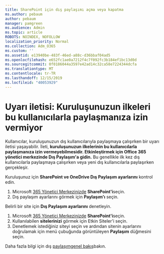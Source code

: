 ```yaml
---
title: SharePoint için dış paylaşımı açma veya kapatma
ms.author: pebaum
author: pebaum
manager: pamgreen
ms.audience: Admin
ms.topic: article
ROBOTS: NOINDEX, NOFOLLOW
localization_priority: Normal
ms.collection: Adm_O365
ms.custom: ''
ms.assetid: e13940be-483f-46ed-a88c-d36bbaf04ad5
ms.openlocfilehash: e652fc1ae0a7212f4c7f092fc3b184ef1bc13d0d
ms.sourcegitcommit: 0f0186044a3597e42ad14c32ca58e7224344dcfa
ms.translationtype: MT
ms.contentlocale: tr-TR
ms.lasthandoff: 12/15/2019
ms.locfileid: "40053929"
---
```

# <a name="warning-message-your-organizations-policies-dont-allow-you-to-share-with-these-users"></a>Uyarı iletisi: Kuruluşunuzun ilkeleri bu kullanıcılarla paylaşmanıza izin vermiyor

Kullanıcılar, kuruluşunuzun dış kullanıcılarıyla paylaşmaya çalışırken bir uyarı iletisi yaşayabilir. İleti, **kuruluşunuzun ilkelerinin bu kullanıcılarla paylaşmanıza izin vermeyebilmesidir. Etkinleştirmek için Office 365 yönetici merkezinde Dış Paylaşım'a gidin.** Bu genellikle ilk kez dış kullanıcılarla paylaşmaya çalışırken veya yeni dış kullanıcılarla paylaşırken gerçekleşir.

Kuruluşunuz için **SharePoint ve OneDrive Dış Paylaşım ayarlarını** kontrol edin.

1. Microsoft [365 Yönetici Merkezinizde](https://admin.microsoft.com/AdminPortal/Home#/homepage">https://admin.microsoft.com/) **SharePoint'i**seçin.
3. Dış paylaşım ayarlarını görmek için **Paylaşım'ı** seçin.

Belirli bir site için **Dış Paylaşım ayarlarını** denetleyin.

1. Microsoft [365 Yönetici Merkezinizde](https://admin.microsoft.com/AdminPortal/Home#/homepage">https://admin.microsoft.com/) **SharePoint'i**seçin.
2. Kullanılabilen **sitelerinizi** görmek için Etkin Siteler'i seçin.
3. Denetlemek istediğiniz siteyi seçin ve ardından sitenin ayarlarını doğrulamak için menü çubuğunda görüntüleyen **Paylaşım** düğmesini seçin.

Daha fazla bilgi için dış [paylaşımgenel bakış](https://docs.microsoft.com/sharepoint/external-sharing-overview)bakın.